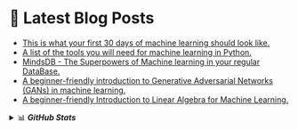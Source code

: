 # 📩 Latest Blog Posts 
<!-- BLOG-POST-LIST:START -->
- [This is what your first 30 days of machine learning should look like.](https://prathamprasoon.codes/this-is-what-your-first-30-days-of-machine-learning-should-look-like)
- [A list of the tools you will need for machine learning in Python.](https://prathamprasoon.codes/a-list-of-the-tools-you-will-need-for-machine-learning-in-python)
- [MindsDB - The Superpowers of Machine learning in your regular DataBase.](https://prathamprasoon.codes/mindsdb-the-superpowers-of-machine-learning-in-your-regular-database)
- [A beginner-friendly introduction to Generative Adversarial Networks (GANs) in machine learning.](https://prathamprasoon.codes/a-beginner-friendly-introduction-to-generative-adversarial-networks-gans-in-machine-learning)
- [A beginner-friendly Introduction to Linear Algebra for Machine Learning.](https://prathamprasoon.codes/a-beginner-friendly-introduction-to-linear-algebra-for-machine-learning)
<!-- BLOG-POST-LIST:END -->

<details>
  <summary>📊 <b><i>GitHub Stats</i></b></summary>
  <img src="https://github-readme-stats.vercel.app/api?username=prasoonpratham&show_icons=true&theme=gotham" alt="Darsh Shah GitHub Stats" />
</details> 
